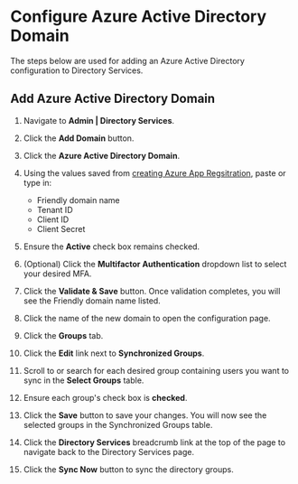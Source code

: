 [title]: # (Configure Azure Active Directory)
[tags]: # (Azure, Directory Service, Azure Active Directory)
[priority]: # (1003)

# Configure Azure Active Directory Domain

The steps below are used for adding an Azure Active Directory configuration to Directory Services.

## Add Azure Active Directory Domain

1. Navigate to **Admin | Directory Services**.

1. Click the **Add Domain** button.

1. Click the **Azure Active Directory Domain**.

1. Using the values saved from [creating Azure App Regsitration](../create-azure-app-registration), paste or type in:

   - Friendly domain name
   - Tenant ID
   - Client ID
   - Client Secret

1. Ensure the **Active** check box remains checked.

1. (Optional) Click the **Multifactor Authentication** dropdown list to select your desired MFA.

1. Click the **Validate & Save** button. Once validation completes, you will see the Friendly domain name listed.

1. Click the name of the new domain to open the configuration page.

1. Click the **Groups** tab.

1. Click the **Edit** link next to **Synchronized Groups**.

1. Scroll to or search for each desired group containing users you want to sync in the **Select Groups** table.

1. Ensure each group's check box is **checked**.

1. Click the **Save** button to save your changes. You will now see the selected groups in the Synchronized Groups table.

1. Click the **Directory Services** breadcrumb link at the top of the page to navigate back to the Directory Services page.

1. Click the **Sync Now** button to sync the directory groups.
